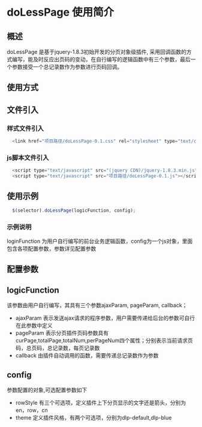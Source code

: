 doLessPage 使用简介
=====================

概述
------------
  doLessPage 是基于jquery-1.8.3初始开发的分页对象级插件, 采用回调函数的方式编写，能及时反应出页码的变动，在自行编写的逻辑函数中有三个参数，最后一个参数接受一个总记录数作为参数进行页码回调。
  
使用方式
------------
## 文件引入
### 样式文件引入
```javascript
  <link href="项目路径/doLessPage-0.1.css" rel="stylesheet" type="text/css"/>
```
### js脚本文件引入
```javascript
  <script type="text/javascript" src="(jquery CDN)/jquery-1.8.3.min.js"></script>
  <script type="text/javascript" src="项目路径/doLessPage-0.1.js"></script>
```
## 使用示例
```javascript
  $(selector).doLessPage(logicFunction, config);
```
### __示例说明__
  loginFunction 为用户自行编写的前台业务逻辑函数，config为一个js对象，里面包含各项配置参数，参数详见配置参数

配置参数
------------
## __logicFunction__ 
  该参数由用户自行编写，其具有三个参数ajaxParam, pageParam, callback；
  - ajaxParam 表示发送ajax请求的程序参数，用户需要传递给后台的参数可自行在此参数中定义
  - pageParam 表示分页插件页码参数具有curPage,totalPage,totalNum,perPageNum四个属性；分别表示当前请求页码，总页码，总记录数，每页记录数
  - callback 由插件自动调用的函数，需要传递总记录数作为参数

## __config__
  参数配置的对象,可选配置参数如下
  - rowStyle
    有三个可选项，定义插件上下分页显示的文字还是箭头，分别为en，row，cn
  - theme
    定义插件风格，有两个可选项，分别为dlp-default,dlp-blue
